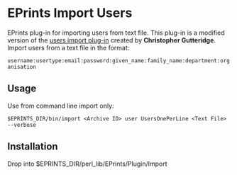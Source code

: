 # EPrints Import Users
EPrints plug-in for importing users from text file. This plug-in is a modified version of the [users import plug-in](http://files.eprints.org/295/) created by **Christopher Gutteridge**. Import users from a text file in the format:

`username:usertype:email:password:given_name:family_name:department:organisation`

## Usage
Use from command line import only:

`$EPRINTS_DIR/bin/import <Archive ID> user UsersOnePerLine <Text File> --verbose`

## Installation
Drop into $EPRINTS_DIR/perl_lib/EPrints/Plugin/Import

